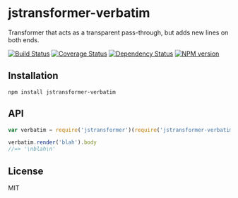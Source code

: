 # jstransformer-verbatim

Transformer that acts as a transparent pass-through, but adds new lines on both ends.

[![Build Status](https://img.shields.io/travis/jstransformers/jstransformer-verbatim/master.svg)](https://travis-ci.org/jstransformers/jstransformer-verbatim)
[![Coverage Status](https://img.shields.io/coveralls/jstransformers/jstransformer-verbatim/master.svg)](https://coveralls.io/r/jstransformers/jstransformer-verbatim?branch=master)
[![Dependency Status](https://img.shields.io/david/jstransformers/jstransformer-verbatim/master.svg)](http://david-dm.org/jstransformers/jstransformer-verbatim)
[![NPM version](https://img.shields.io/npm/v/jstransformer-verbatim.svg)](https://www.npmjs.org/package/jstransformer-verbatim)

## Installation

    npm install jstransformer-verbatim

## API

```js
var verbatim = require('jstransformer')(require('jstransformer-verbatim'))

verbatim.render('blah').body
//=> '\nblah\n'
```

## License

MIT
